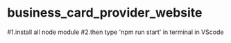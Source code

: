 # business_card_provider_website
#1.install all node module 
#2.then type 'npm run start' in terminal in VScode

